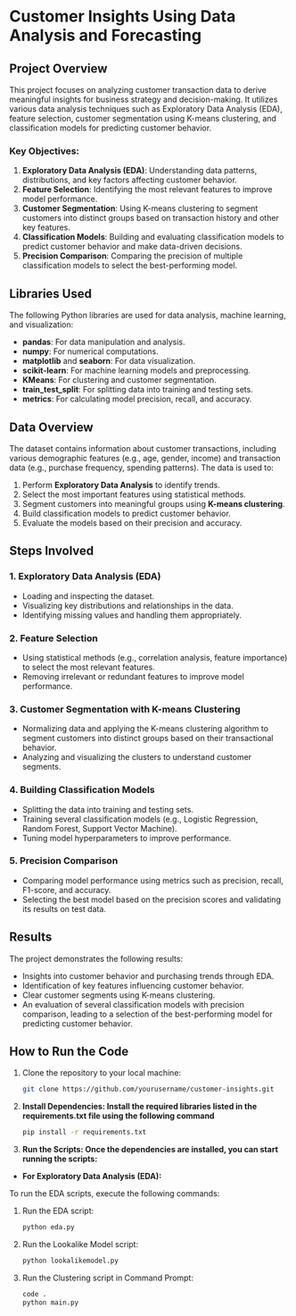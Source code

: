 # Customer Insights Using Data Analysis and Forecasting

## Project Overview

This project focuses on analyzing customer transaction data to derive meaningful insights for business strategy and decision-making. It utilizes various data analysis techniques such as Exploratory Data Analysis (EDA), feature selection, customer segmentation using K-means clustering, and classification models for predicting customer behavior.

### Key Objectives:
1. **Exploratory Data Analysis (EDA)**: Understanding data patterns, distributions, and key factors affecting customer behavior.
2. **Feature Selection**: Identifying the most relevant features to improve model performance.
3. **Customer Segmentation**: Using K-means clustering to segment customers into distinct groups based on transaction history and other key features.
4. **Classification Models**: Building and evaluating classification models to predict customer behavior and make data-driven decisions.
5. **Precision Comparison**: Comparing the precision of multiple classification models to select the best-performing model.

## Libraries Used

The following Python libraries are used for data analysis, machine learning, and visualization:

- **pandas**: For data manipulation and analysis.
- **numpy**: For numerical computations.
- **matplotlib** and **seaborn**: For data visualization.
- **scikit-learn**: For machine learning models and preprocessing.
- **KMeans**: For clustering and customer segmentation.
- **train_test_split**: For splitting data into training and testing sets.
- **metrics**: For calculating model precision, recall, and accuracy.

## Data Overview

The dataset contains information about customer transactions, including various demographic features (e.g., age, gender, income) and transaction data (e.g., purchase frequency, spending patterns). The data is used to:

1. Perform **Exploratory Data Analysis** to identify trends.
2. Select the most important features using statistical methods.
3. Segment customers into meaningful groups using **K-means clustering**.
4. Build classification models to predict customer behavior.
5. Evaluate the models based on their precision and accuracy.

## Steps Involved

### 1. Exploratory Data Analysis (EDA)
   - Loading and inspecting the dataset.
   - Visualizing key distributions and relationships in the data.
   - Identifying missing values and handling them appropriately.

### 2. Feature Selection
   - Using statistical methods (e.g., correlation analysis, feature importance) to select the most relevant features.
   - Removing irrelevant or redundant features to improve model performance.

### 3. Customer Segmentation with K-means Clustering
   - Normalizing data and applying the K-means clustering algorithm to segment customers into distinct groups based on their transactional behavior.
   - Analyzing and visualizing the clusters to understand customer segments.

### 4. Building Classification Models
   - Splitting the data into training and testing sets.
   - Training several classification models (e.g., Logistic Regression, Random Forest, Support Vector Machine).
   - Tuning model hyperparameters to improve performance.

### 5. Precision Comparison
   - Comparing model performance using metrics such as precision, recall, F1-score, and accuracy.
   - Selecting the best model based on the precision scores and validating its results on test data.

## Results

The project demonstrates the following results:
- Insights into customer behavior and purchasing trends through EDA.
- Identification of key features influencing customer behavior.
- Clear customer segments using K-means clustering.
- An evaluation of several classification models with precision comparison, leading to a selection of the best-performing model for predicting customer behavior.

## How to Run the Code

1. Clone the repository to your local machine:
   ```bash
   git clone https://github.com/yourusername/customer-insights.git
2. **Install Dependencies: Install the required libraries listed in the requirements.txt file using the following command**
   ```bash
   pip install -r requirements.txt
3. **Run the Scripts: Once the dependencies are installed, you can start running the scripts:**

- **For Exploratory Data Analysis (EDA):**

To run the EDA scripts, execute the following commands:

1. Run the EDA script:
   ```bash
   python eda.py
2. Run the Lookalike Model script:
   ```bash
   python lookalikemodel.py
3. Run the Clustering script in Command Prompt:
   ```bash
   code .
   python main.py
